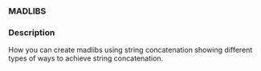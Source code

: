 ### MADLIBS

### Description
How you can create madlibs using string concatenation showing different types of ways to achieve string concatenation.